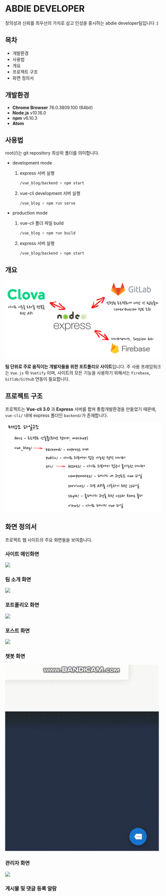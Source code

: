 # ABDIE DEVELOPER



창의성과 신뢰를 최우선의 가치로 삼고 인성을 중시하는 abdie developer팀입니다 :)



## 목차

- 개발환경
- 사용법
- 개요
- 프로젝트 구조
- 화면 정의서



## 개발환경

- **Chrome Browser** 76.0.3809.100 (64bit)
- **Node.js** v10.16.0
- **npm** v6.10.3
- **Atom**



## 사용법

root(/)는 git repository 최상위 폴더를 의미합니다.

- development mode

  1. express 서버 실행 

     ```bash
     /vue_blog/backend > npm start
     ```

  2. vue-cli development 서버 실행

     ```bash
     /vue_blog > npm run serve
     ```

     

- production mode

  1. vue-cli 폴더 파일 build

     ```bash
     /vue_blog > npm run build
     ```

  2. express 서버 실행

     ```bash
     /vue_blog/backend > npm start
     ```

     

## 개요

![](./img/project_structure.png)

**팀 단위로 주로 움직이는 개발자들을 위한 포트폴리오 사이트**입니다. 주 사용 프레임워크는 `Vue.js` 와 `Vuetify` 이며, 사이트의 모든 기능을 사용하기 위해서는 `Firebase`, `Gitlab/Github` 연동이 필요합니다. 



## 프로젝트 구조

프로젝트는 **Vue-cli 3.0** 과 **Express** 서버를 합쳐 통합개발환경을 만들었기 때문에, `vue-cli/` 내에 express 폴더인 `backend/`가 존재합니다. 

![](./img/repository_structure.png)

## 화면 정의서

프로젝트 웹 사이트의 주요 화면들을 보여줍니다.



### 사이트 메인화면

![](./img/main_page.gif)









### 팀 소개 화면

![](./img/aboutus.gif)









### 포트폴리오 화면

![](./img/portfolio.gif)









### 포스트 화면

![](./img/posts.gif)









### 챗봇 화면

![](./img/chatbot.gif)







### 관리자 화면

![](./img/admin.gif)







### 게시물 및 댓글 등록 알람


